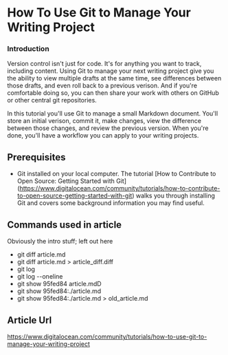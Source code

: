 # How To Use Git to Manage Your Writing Project

### Introduction

Version control isn't just for code. It's for anything you want to track, including content. Using Git to manage your next writing project give you the ability to view multiple drafts at the same time, see differences between those drafts, and even roll back to a previous verison. And if you're comfortable doing so, you can then share your work with others on GitHub or other central git repositories.

In this tutorial you'll use Git to manage a small Markdown document. You'll store an initial verison, commit it, make changes, view the difference between those changes, and review the previous version. When you're done, you'll have a workflow you can apply to your writing projects.

## Prerequisites

* Git installed on your local computer. The tutorial [How to Contribute to Open Source: Getting Started with Git] (https://www.digitalocean.com/community/tutorials/how-to-contribute-to-open-source-getting-started-with-git) walks you through installing Git and covers some background information you may find useful.

## Commands used in article

Obviously the intro stuff; left out here

* git diff article.md
* git diff article.md > article_diff.diff
* git log
* git log --oneline
* git show 95fed84 article.mdD
* git show 95fed84:./article.md
* git show 95fed84:./article.md > old_article.md

## Article Url
https://www.digitalocean.com/community/tutorials/how-to-use-git-to-manage-your-writing-project

